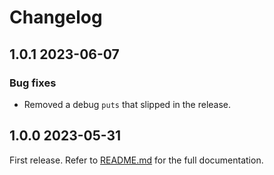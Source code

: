 # Changelog

## 1.0.1 2023-06-07

### Bug fixes

- Removed a debug `puts` that slipped in the release.

## 1.0.0 2023-05-31

First release. Refer to [README.md](README.md) for the full documentation.
